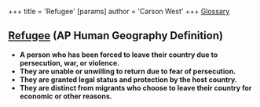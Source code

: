+++
 title = 'Refugee'
[params]
	author = 'Carson West'
+++
[Glossary](./../glossary/)
## [Refugee](./../refugee/) (AP Human Geography Definition)

* **A person who has been forced to leave their country due to persecution, war, or violence.**
* **They are unable or unwilling to return due to fear of persecution.**
* **They are granted legal status and protection by the host country.**
* **They are distinct from migrants who choose to leave their country for economic or other reasons.** 
